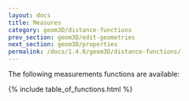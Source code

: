 ```yaml
---
layout: docs
title: Measures
category: geom3D/distance-functions
prev_section: geom3D/edit-geometries
next_section: geom3D/properties
permalink: /docs/1.4.0/geom3D/distance-functions/
---
```


The following measurements functions are available:

{% include table_of_functions.html %}
